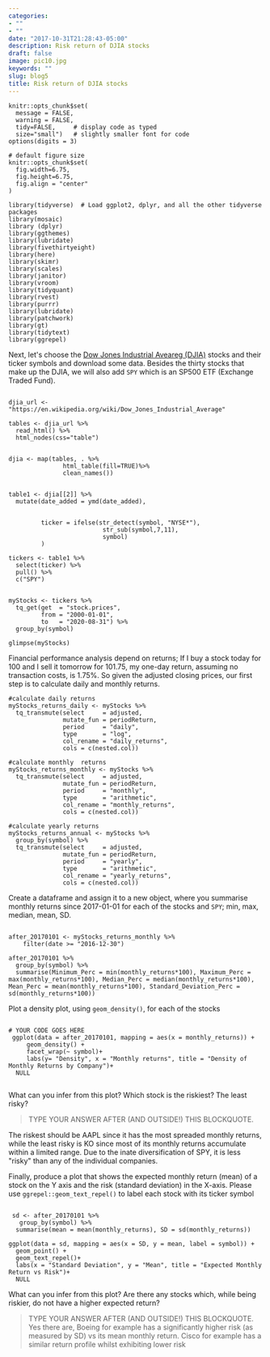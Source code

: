 ```yaml
---
categories:
- ""
- ""
date: "2017-10-31T21:28:43-05:00"
description: Risk return of DJIA stocks
draft: false
image: pic10.jpg
keywords: ""
slug: blog5
title: Risk return of DJIA stocks
---
```


```{r, setup, echo=FALSE}
knitr::opts_chunk$set(
  message = FALSE, 
  warning = FALSE, 
  tidy=FALSE,     # display code as typed
  size="small")   # slightly smaller font for code
options(digits = 3)

# default figure size
knitr::opts_chunk$set(
  fig.width=6.75, 
  fig.height=6.75,
  fig.align = "center"
)
```


```{r load-libraries, warning=FALSE, message=FALSE, echo=FALSE}
library(tidyverse)  # Load ggplot2, dplyr, and all the other tidyverse packages
library(mosaic)
library (dplyr)
library(ggthemes)
library(lubridate)
library(fivethirtyeight)
library(here)
library(skimr)
library(scales)
library(janitor)
library(vroom)
library(tidyquant)
library(rvest)    
library(purrr)  
library(lubridate)
library(patchwork)
library(gt)
library(tidytext)
library(ggrepel)

```


Next, let's choose the [Dow Jones Industrial Aveareg (DJIA)](https://en.wikipedia.org/wiki/Dow_Jones_Industrial_Average) stocks and their ticker symbols and download some data. Besides the thirty stocks that make up the DJIA, we will also add `SPY` which is an SP500 ETF (Exchange Traded Fund).


```{r, tickers_from_wikipedia}

djia_url <- "https://en.wikipedia.org/wiki/Dow_Jones_Industrial_Average"

tables <- djia_url %>% 
  read_html() %>% 
  html_nodes(css="table")


djia <- map(tables, . %>% 
               html_table(fill=TRUE)%>% 
               clean_names())


table1 <- djia[[2]] %>%
  mutate(date_added = ymd(date_added),
         
    
         ticker = ifelse(str_detect(symbol, "NYSE*"),
                          str_sub(symbol,7,11),
                          symbol)
         )

tickers <- table1 %>% 
  select(ticker) %>% 
  pull() %>%
  c("SPY")

```




```{r get_price_data, message=FALSE, warning=FALSE, cache=TRUE}

myStocks <- tickers %>% 
  tq_get(get  = "stock.prices",
         from = "2000-01-01",
         to   = "2020-08-31") %>%
  group_by(symbol) 

glimpse(myStocks) 
```

Financial performance analysis depend on returns; If I buy a stock today for 100 and I sell it tomorrow for 101.75, my one-day return, assuming no transaction costs, is 1.75%. So given the adjusted closing prices, our first step is to calculate daily and monthly returns.


```{r calculate_returns, message=FALSE, warning=FALSE, cache=TRUE}
#calculate daily returns
myStocks_returns_daily <- myStocks %>%
  tq_transmute(select     = adjusted, 
               mutate_fun = periodReturn, 
               period     = "daily", 
               type       = "log",
               col_rename = "daily_returns",
               cols = c(nested.col))  

#calculate monthly  returns
myStocks_returns_monthly <- myStocks %>%
  tq_transmute(select     = adjusted, 
               mutate_fun = periodReturn, 
               period     = "monthly", 
               type       = "arithmetic",
               col_rename = "monthly_returns",
               cols = c(nested.col)) 

#calculate yearly returns
myStocks_returns_annual <- myStocks %>%
  group_by(symbol) %>%
  tq_transmute(select     = adjusted, 
               mutate_fun = periodReturn, 
               period     = "yearly", 
               type       = "arithmetic",
               col_rename = "yearly_returns",
               cols = c(nested.col))
```

Create a dataframe and assign it to a new object, where you summarise monthly returns since 2017-01-01 for each of the stocks and `SPY`; min, max, median, mean, SD.

```{r summarise_monthly_returns}

after_20170101 <- myStocks_returns_monthly %>%
    filter(date >= "2016-12-30")

after_20170101 %>%
  group_by(symbol) %>%
  summarise(Minimum_Perc = min(monthly_returns*100), Maximum_Perc = max(monthly_returns*100), Median_Perc = median(monthly_returns*100), Mean_Perc = mean(monthly_returns*100), Standard_Deviation_Perc = sd(monthly_returns*100))
```


Plot a density plot, using `geom_density()`, for each of the stocks
```{r density_monthly_returns}

# YOUR CODE GOES HERE
 ggplot(data = after_20170101, mapping = aes(x = monthly_returns)) + 
     geom_density() +
     facet_wrap(~ symbol)+
     labs(y= "Density", x = "Monthly returns", title = "Density of Monthly Returns by Company")+
  NULL


```

What can you infer from this plot? Which stock is the riskiest? The least risky? 

> TYPE YOUR ANSWER AFTER (AND OUTSIDE!) THIS BLOCKQUOTE.

The riskest should be AAPL since it has the most spreaded monthly returns, while the least risky is KO since most of its monthly returns accumulate within a limited range. Due to the inate diversification of SPY, it is less "risky" than any of the individual companies.

Finally, produce a plot that shows the expected monthly return (mean) of a stock on the Y axis and the risk (standard deviation) in the X-axis. Please use `ggrepel::geom_text_repel()` to label each stock with its ticker symbol

```{r risk_return_plot}

 sd <- after_20170101 %>%
   group_by(symbol) %>%
  summarise(mean = mean(monthly_returns), SD = sd(monthly_returns))

ggplot(data = sd, mapping = aes(x = SD, y = mean, label = symbol)) +
  geom_point() +
  geom_text_repel()+
  labs(x = "Standard Deviation", y = "Mean", title = "Expected Monthly Return vs Risk")+
  NULL
```

What can you infer from this plot? Are there any stocks which, while being riskier, do not have a higher expected return?

> TYPE YOUR ANSWER AFTER (AND OUTSIDE!) THIS BLOCKQUOTE.
Yes there are, Boeing for example has a significantly higher risk (as measured by SD) vs its mean monthly return. Cisco for example has a similar return profile whilst exhibiting lower risk


